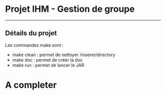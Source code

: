 # Projet IHM - Gestion de groupe
---

## Détails du projet


Les commandes make sont :
* make clean : permet de nettoyer /inserer/directory
* make doc : permet de créer la doc
* make run : permet de lancer le JAR
  
# A completer